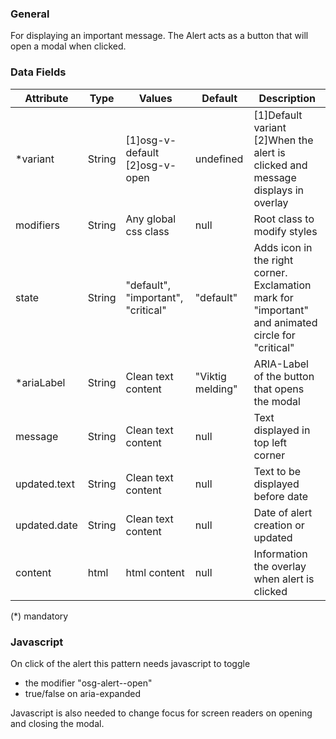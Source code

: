 ### General
For displaying an important message. The Alert acts as a button that will open a modal when clicked.

### Data Fields
| Attribute | Type | Values | Default | Description |
|---|---|---|---|---|
| *variant | String | [1]osg-v-default<br>[2]osg-v-open | undefined | [1]Default variant<br>[2]When the alert is clicked and message displays in overlay |
| modifiers | String | Any global css class | null | Root class to modify styles |
| state | String | "default", "important", "critical" | "default" | Adds icon in the right corner. Exclamation mark for "important" and animated circle for "critical" |
| *ariaLabel | String | Clean text content | "Viktig melding" | ARIA-Label of the button that opens the modal |
| message | String | Clean text content | null | Text displayed in top left corner |
| updated.text | String | Clean text content | null | Text to be displayed before date |
| updated.date | String | Clean text content | null | Date of alert creation or updated |
| content | html | html content | null | Information the overlay when alert is clicked |

(*) mandatory

### Javascript
On click of the alert this pattern needs javascript to toggle
* the modifier "osg-alert--open"
* true/false on aria-expanded

Javascript is also needed to change focus for screen readers on opening and closing the modal.
